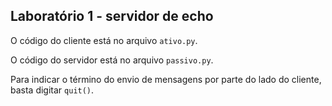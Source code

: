 ## Laboratório 1 - servidor de echo
O código do cliente está no arquivo `ativo.py`.  

O código do servidor está no arquivo `passivo.py`.  

Para indicar o término do envio de mensagens por parte do lado do cliente, basta digitar ``quit()``.